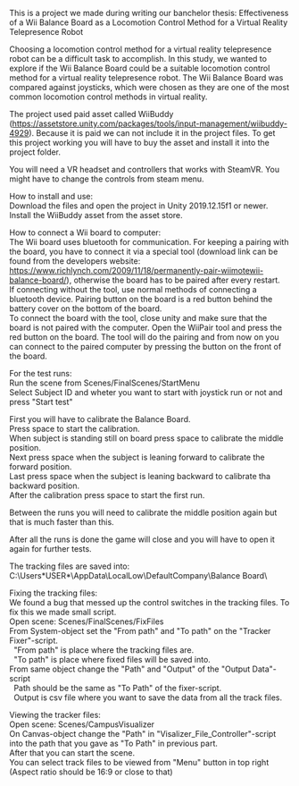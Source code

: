 This is a project we made during writing our banchelor thesis: Effectiveness of a Wii Balance Board as a Locomotion Control Method for a Virtual Reality Telepresence Robot

Choosing  a  locomotion  control  method  for  a  virtual  reality  telepresence  robot
can  be  a  difficult  task  to  accomplish.   In  this  study,  we  wanted  to  explore  if
the  Wii  Balance  Board  could  be  a  suitable  locomotion  control  method  for  a
virtual reality telepresence robot. The Wii Balance Board was compared against 
joysticks,  which  were  chosen  as  they  are  one  of  the  most  common  locomotion 
control methods in virtual reality.

The project used paid asset called WiiBuddy (https://assetstore.unity.com/packages/tools/input-management/wiibuddy-4929).
Because it is paid we can not include it in the project files.
To get this project working you will have to buy the asset and install it into the project folder.

You will need a VR headset and controllers that works with SteamVR. You might have to change the controls from steam menu.

How to install and use:  
Download the files and open the project in Unity 2019.12.15f1 or newer.  
Install the WiiBuddy asset from the asset store.

How to connect a Wii board to computer:  
The Wii board uses bluetooth for communication. For keeping a pairing with the board, you have to connect it via a special tool (download link can be found from the developers website: https://www.richlynch.com/2009/11/18/permanently-pair-wiimotewii-balance-board/), otherwise the board has to be paired after every restart.  
If connecting without the tool, use normal methods of connecting a bluetooth device. Pairing button on the board is a red button behind the battery cover on the bottom of the board.  
To connect the board with the tool, close unity and make sure that the board is not paired with the computer. Open the WiiPair tool and press the red button on the board. The tool will do the pairing and from now on you can connect to the paired computer by pressing the button on the front of the board.

For the test runs:  
Run the scene from Scenes/FinalScenes/StartMenu  
Select Subject ID and wheter you want to start with joystick run or not and press "Start test"  

First you will have to calibrate the Balance Board.  
Press space to start the calibration.  
When subject is standing still on board press space to calibrate the middle position.  
Next press space when the subject is leaning forward to calibrate the forward position.  
Last press space when the subject is leaning backward to calibrate tha backward position.  
After the calibration press space to start the first run.  

Between the runs you will need to calibrate the middle position again but that is much faster than this.

After all the runs is done the game will close and you will have to open it again for further tests.

The tracking files are saved into: 
C:\Users\*USER*\AppData\LocalLow\DefaultCompany\Balance Board\

Fixing the tracking files:  
We found a bug that messed up the control switches in the tracking files. To fix this we made small script.  
Open scene: Scenes/FinalScenes/FixFiles  
From System-object set the "From path" and "To path" on the "Tracker Fixer"-script.  
&nbsp;&nbsp;"From path" is place where the tracking files are.  
&nbsp;&nbsp;"To path" is place where fixed files will be saved into.  
From same object change the "Path" and "Output" of the "Output Data"-script  
&nbsp;&nbsp;Path should be the same as "To Path" of the fixer-script.  
&nbsp;&nbsp;Output is csv file where you want to save the data from all the track files.

Viewing the tracker files:  
Open scene: Scenes/CampusVisualizer  
On Canvas-object change the "Path" in "Visalizer_File_Controller"-script into the path that you gave as "To Path" in previous part.  
After that you can start the scene.  
You can select track files to be viewed from "Menu" button in top right (Aspect ratio should be 16:9 or close to that)
